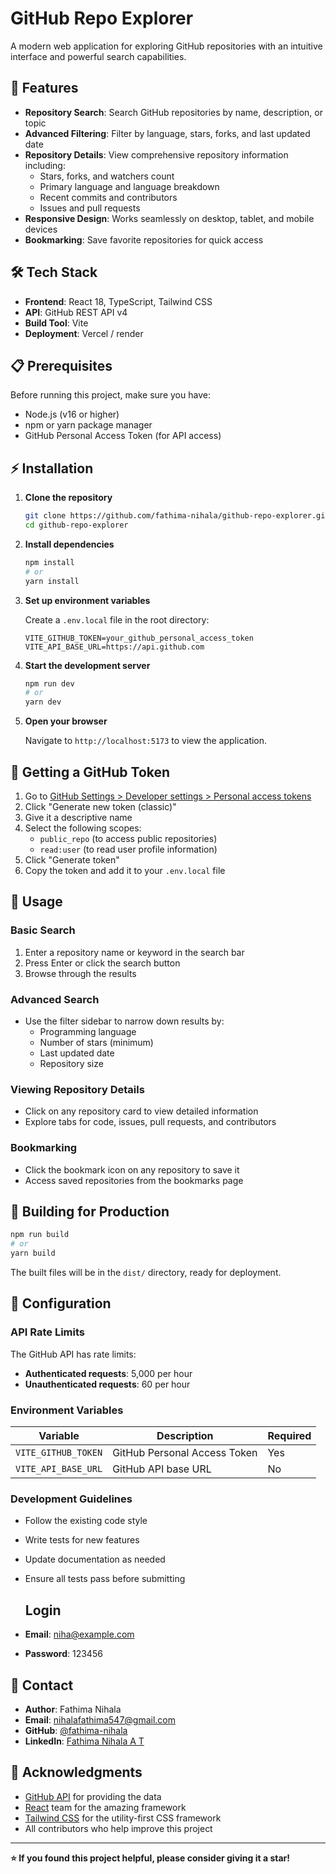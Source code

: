 # GitHub Repo Explorer

A modern web application for exploring GitHub repositories with an intuitive interface and powerful search capabilities.

## 🚀 Features

- **Repository Search**: Search GitHub repositories by name, description, or topic
- **Advanced Filtering**: Filter by language, stars, forks, and last updated date
- **Repository Details**: View comprehensive repository information including:
  - Stars, forks, and watchers count
  - Primary language and language breakdown
  - Recent commits and contributors
  - Issues and pull requests
- **Responsive Design**: Works seamlessly on desktop, tablet, and mobile devices
- **Bookmarking**: Save favorite repositories for quick access


## 🛠️ Tech Stack

- **Frontend**: React 18, TypeScript, Tailwind CSS
- **API**: GitHub REST API v4
- **Build Tool**: Vite
- **Deployment**: Vercel / render

## 📋 Prerequisites

Before running this project, make sure you have:

- Node.js (v16 or higher)
- npm or yarn package manager
- GitHub Personal Access Token (for API access)

## ⚡ Installation

1. **Clone the repository**
   ```bash
   git clone https://github.com/fathima-nihala/github-repo-explorer.git
   cd github-repo-explorer
   ```

2. **Install dependencies**
   ```bash
   npm install
   # or
   yarn install
   ```

3. **Set up environment variables**
   
   Create a `.env.local` file in the root directory:
   ```env
   VITE_GITHUB_TOKEN=your_github_personal_access_token
   VITE_API_BASE_URL=https://api.github.com
   ```

4. **Start the development server**
   ```bash
   npm run dev
   # or
   yarn dev
   ```

5. **Open your browser**
   
   Navigate to `http://localhost:5173` to view the application.

## 🔑 Getting a GitHub Token

1. Go to [GitHub Settings > Developer settings > Personal access tokens](https://github.com/settings/tokens)
2. Click "Generate new token (classic)"
3. Give it a descriptive name
4. Select the following scopes:
   - `public_repo` (to access public repositories)
   - `read:user` (to read user profile information)
5. Click "Generate token"
6. Copy the token and add it to your `.env.local` file

## 📖 Usage

### Basic Search
1. Enter a repository name or keyword in the search bar
2. Press Enter or click the search button
3. Browse through the results

### Advanced Search
- Use the filter sidebar to narrow down results by:
  - Programming language
  - Number of stars (minimum)
  - Last updated date
  - Repository size

### Viewing Repository Details
- Click on any repository card to view detailed information
- Explore tabs for code, issues, pull requests, and contributors

### Bookmarking
- Click the bookmark icon on any repository to save it
- Access saved repositories from the bookmarks page

## 🚀 Building for Production

```bash
npm run build
# or
yarn build
```

The built files will be in the `dist/` directory, ready for deployment.



## 🔧 Configuration

### API Rate Limits
The GitHub API has rate limits:
- **Authenticated requests**: 5,000 per hour
- **Unauthenticated requests**: 60 per hour

### Environment Variables
| Variable | Description | Required |
|----------|-------------|----------|
| `VITE_GITHUB_TOKEN` | GitHub Personal Access Token | Yes |
| `VITE_API_BASE_URL` | GitHub API base URL | No |



### Development Guidelines
- Follow the existing code style
- Write tests for new features
- Update documentation as needed
- Ensure all tests pass before submitting


  ## Login


- **Email**: niha@example.com
- **Password**: 123456



## 📧 Contact

- **Author**: Fathima Nihala
- **Email**: nihalafathima547@gmail.com
- **GitHub**: [@fathima-nihala](https://github.com/fathima-nihala)
- **LinkedIn**: [Fathima Nihala A T ](https://linkedin.com/in/nihaaa)

## 🙏 Acknowledgments

- [GitHub API](https://docs.github.com/en/rest) for providing the data
- [React](https://reactjs.org/) team for the amazing framework
- [Tailwind CSS](https://tailwindcss.com/) for the utility-first CSS framework
- All contributors who help improve this project

---

**⭐ If you found this project helpful, please consider giving it a star!**
